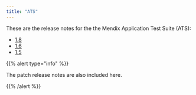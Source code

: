 ```yaml
---
title: "ATS"
---
```

These are the release notes for the the Mendix Application Test Suite (ATS):

* [1.8](1.8)
* [1.6](1.6)
* [1.5](1.5)

{{% alert type="info" %}}

The patch release notes are also included here.

{{% /alert %}}
